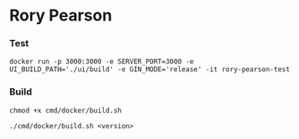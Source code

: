 # Rory Pearson

### Test

`docker run -p 3000:3000 -e SERVER_PORT=3000 -e UI_BUILD_PATH='./ui/build' -e GIN_MODE='release' -it rory-pearson-test`

### Build

```
chmod +x cmd/docker/build.sh

./cmd/docker/build.sh <version>
```
